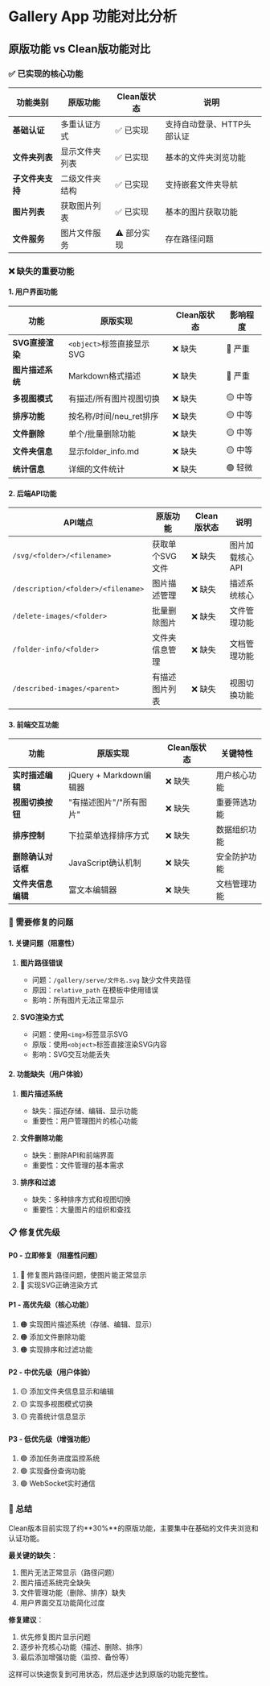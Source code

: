 # Gallery App 功能对比分析

## 原版功能 vs Clean版功能对比

### ✅ 已实现的核心功能

| 功能类别 | 原版功能 | Clean版状态 | 说明 |
|---------|---------|------------|------|
| **基础认证** | 多重认证方式 | ✅ 已实现 | 支持自动登录、HTTP头部认证 |
| **文件夹列表** | 显示文件夹列表 | ✅ 已实现 | 基本的文件夹浏览功能 |
| **子文件夹支持** | 二级文件夹结构 | ✅ 已实现 | 支持嵌套文件夹导航 |
| **图片列表** | 获取图片列表 | ✅ 已实现 | 基本的图片获取功能 |
| **文件服务** | 图片文件服务 | ⚠️ 部分实现 | 存在路径问题 |

### ❌ 缺失的重要功能

#### 1. 用户界面功能

| 功能 | 原版实现 | Clean版状态 | 影响程度 |
|------|---------|------------|----------|
| **SVG直接渲染** | `<object>`标签直接显示SVG | ❌ 缺失 | 🔴 严重 |
| **图片描述系统** | Markdown格式描述 | ❌ 缺失 | 🔴 严重 |
| **多视图模式** | 有描述/所有图片视图切换 | ❌ 缺失 | 🟡 中等 |
| **排序功能** | 按名称/时间/neu_ret排序 | ❌ 缺失 | 🟡 中等 |
| **文件删除** | 单个/批量删除功能 | ❌ 缺失 | 🟡 中等 |
| **文件夹信息** | 显示folder_info.md | ❌ 缺失 | 🟡 中等 |
| **统计信息** | 详细的文件统计 | ❌ 缺失 | 🟢 轻微 |

#### 2. 后端API功能

| API端点 | 原版功能 | Clean版状态 | 说明 |
|---------|---------|------------|------|
| `/svg/<folder>/<filename>` | 获取单个SVG文件 | ❌ 缺失 | 图片加载核心API |
| `/description/<folder>/<filename>` | 图片描述管理 | ❌ 缺失 | 描述系统核心 |
| `/delete-images/<folder>` | 批量删除图片 | ❌ 缺失 | 文件管理功能 |
| `/folder-info/<folder>` | 文件夹信息管理 | ❌ 缺失 | 文档管理功能 |
| `/described-images/<parent>` | 有描述图片列表 | ❌ 缺失 | 视图切换功能 |

#### 3. 前端交互功能

| 功能 | 原版实现 | Clean版状态 | 关键特性 |
|------|---------|------------|----------|
| **实时描述编辑** | jQuery + Markdown编辑器 | ❌ 缺失 | 用户核心功能 |
| **视图切换按钮** | "有描述图片"/"所有图片" | ❌ 缺失 | 重要筛选功能 |
| **排序控制** | 下拉菜单选择排序方式 | ❌ 缺失 | 数据组织功能 |
| **删除确认对话框** | JavaScript确认机制 | ❌ 缺失 | 安全防护功能 |
| **文件夹信息编辑** | 富文本编辑器 | ❌ 缺失 | 文档管理功能 |

### 🔧 需要修复的问题

#### 1. 关键问题（阻塞性）

1. **图片路径错误**
   - 问题：`/gallery/serve/文件名.svg` 缺少文件夹路径
   - 原因：`relative_path` 在模板中使用错误
   - 影响：所有图片无法正常显示

2. **SVG渲染方式**
   - 问题：使用`<img>`标签显示SVG
   - 原版：使用`<object>`标签直接渲染SVG内容
   - 影响：SVG交互功能丢失

#### 2. 功能缺失（用户体验）

1. **图片描述系统**
   - 缺失：描述存储、编辑、显示功能
   - 重要性：用户管理图片的核心功能

2. **文件删除功能**
   - 缺失：删除API和前端界面
   - 重要性：文件管理的基本需求

3. **排序和过滤**
   - 缺失：多种排序方式和视图切换
   - 重要性：大量图片的组织和查找

### 📋 修复优先级

#### P0 - 立即修复（阻塞性问题）
1. 🔴 修复图片路径问题，使图片能正常显示
2. 🔴 实现SVG正确渲染方式

#### P1 - 高优先级（核心功能）
1. 🟠 实现图片描述系统（存储、编辑、显示）
2. 🟠 添加文件删除功能
3. 🟠 实现排序和过滤功能

#### P2 - 中优先级（用户体验）
1. 🟡 添加文件夹信息显示和编辑
2. 🟡 实现多视图模式切换
3. 🟡 完善统计信息显示

#### P3 - 低优先级（增强功能）
1. 🟢 添加任务进度监控系统
2. 🟢 实现备份查询功能
3. 🟢 WebSocket实时通信

### 🎯 总结

Clean版本目前实现了约**30%**的原版功能，主要集中在基础的文件夹浏览和认证功能。

**最关键的缺失**：
1. 图片无法正常显示（路径问题）
2. 图片描述系统完全缺失
3. 文件管理功能（删除、排序）缺失
4. 用户界面交互功能简化过度

**修复建议**：
1. 优先修复图片显示问题
2. 逐步补充核心功能（描述、删除、排序）
3. 最后添加增强功能（监控、备份等）

这样可以快速恢复到可用状态，然后逐步达到原版的功能完整性。